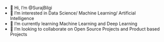 - 👋 Hi, I’m @SurajBilgi
- 👀 I’m interested in Data Science/ Machine Learning/ Artificial Intelligence
- 🌱 I’m currently learning Machine Learning and Deep Learning
- 💞️ I’m looking to collaborate on Open Source Projects and Product based Projects

<!---
SurajBilgi/SurajBilgi is a ✨ special ✨ repository because its `README.md` (this file) appears on your GitHub profile.
You can click the Preview link to take a look at your changes.
--->
